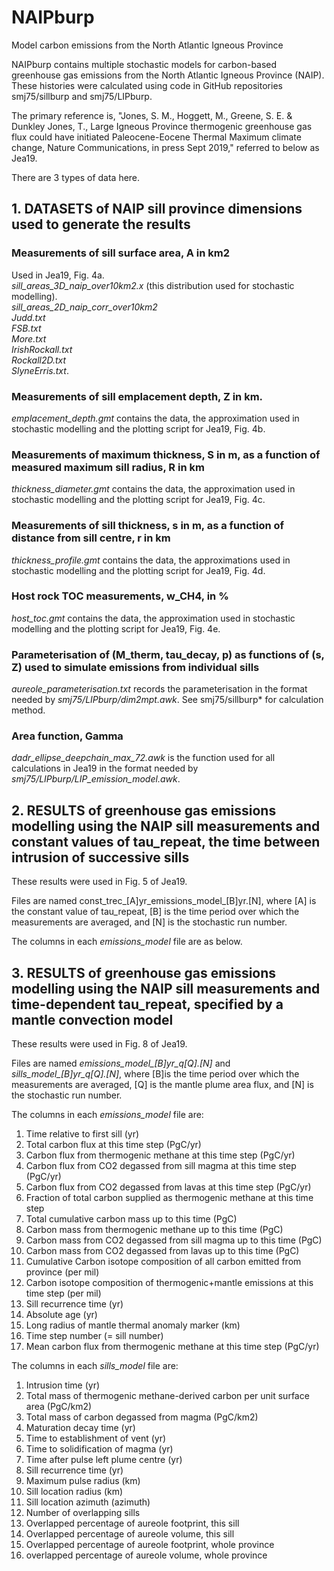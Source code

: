 # NAIPburp
Model carbon emissions from the North Atlantic Igneous Province

NAIPburp contains multiple stochastic models for carbon-based greenhouse gas emissions from the North Atlantic Igneous Province (NAIP).  These histories were calculated using code in GitHub repositories smj75/sillburp and smj75/LIPburp.  

The primary reference is, "Jones, S. M., Hoggett, M., Greene, S. E. & Dunkley Jones, T.,  Large Igneous Province thermogenic greenhouse gas flux could have initiated Paleocene-Eocene Thermal Maximum climate change, Nature Communications, in press Sept 2019," referred to below as Jea19.

There are 3 types of data here.

## 1. DATASETS of NAIP sill province dimensions used to generate the results 
  
### Measurements of sill surface area, A in km2 
Used in Jea19, Fig. 4a.\
*sill_areas_3D_naip_over10km2.x* (this distribution used for stochastic modelling).\
*sill_areas_2D_naip_corr_over10km2*\
*Judd.txt*\
*FSB.txt*\
*More.txt*\
*IrishRockall.txt*\
*Rockall2D.txt*\
*SlyneErris.txt*.


### Measurements of sill emplacement depth, Z in km.
*emplacement_depth.gmt* contains the data, the approximation used in stochastic modelling and the plotting script for Jea19, Fig. 4b.  
  
### Measurements of maximum thickness, S in m, as a function of measured maximum sill radius, R in km
*thickness_diameter.gmt* contains the data, the approximation used in stochastic modelling and the plotting script for Jea19, Fig. 4c.  
  
### Measurements of sill thickness, s in m, as a function of distance from sill centre, r in km
*thickness_profile.gmt* contains the data, the approximations used in stochastic modelling and the plotting script for Jea19, Fig. 4d.  

### Host rock TOC measurements, w_CH4, in %
*host_toc.gmt* contains the data, the approximation used in stochastic modelling and the plotting script for Jea19, Fig. 4e.  

### Parameterisation of (M_therm, tau_decay, p) as functions of (s, Z) used to simulate emissions from individual sills
*aureole_parameterisation.txt* records the parameterisation in the format needed by *smj75/LIPburp/dim2mpt.awk*.  See smj75/sillburp* for calculation method.

### Area function, Gamma
*dadr_ellipse_deepchain_max_72.awk* is the function used for all calculations in Jea19 in the format needed by *smj75/LIPburp/LIP_emission_model.awk*.


## 2. RESULTS of greenhouse gas emissions modelling using the NAIP sill measurements and constant values of tau_repeat, the time between intrusion of successive sills

These results were used in Fig. 5 of Jea19.

Files are named const_trec_[A]yr_emissions_model_[B]yr.[N], where [A] is the constant value of tau_repeat, [B] is the time period over which the measurements are averaged, and [N] is the stochastic run number.  

The columns in each *emissions_model* file are as below.



## 3. RESULTS of greenhouse gas emissions modelling using the NAIP sill measurements and time-dependent tau_repeat, specified by a mantle convection model  

These results were used in Fig. 8 of Jea19.

Files are named *emissions_model_[B]yr_q[Q].[N]* and *sills_model_[B]yr_q[Q].[N]*, where [B]is the time period over which the measurements are averaged, [Q] is the mantle plume area flux, and [N] is the stochastic run number.  

The columns in each *emissions_model* file are:
1.  Time relative to first sill (yr)
2.  Total carbon flux at this time step (PgC/yr)
3.  Carbon flux from thermogenic methane at this time step (PgC/yr)
4.  Carbon flux from CO2 degassed from sill magma at this time step (PgC/yr)
5.  Carbon flux from CO2 degassed from lavas at this time step (PgC/yr)
6.  Fraction of total carbon supplied as thermogenic methane at this time step
7.  Total cumulative carbon mass up to this time (PgC)
8.  Carbon mass from thermogenic methane up to this time (PgC)
9.  Carbon mass from CO2 degassed from sill magma up to this time (PgC)
10.  Carbon mass from CO2 degassed from lavas up to this time (PgC)
11.  Cumulative Carbon isotope composition of all carbon emitted from province (per mil)
12.  Carbon isotope composition of thermogenic+mantle emissions at this time step (per mil)
13.  Sill recurrence time (yr)
14.  Absolute age (yr)
15.  Long radius of mantle thermal anomaly marker (km)
16.  Time step number (= sill number)
17.  Mean carbon flux from thermogenic methane at this time step (PgC/yr)

The columns in each *sills_model* file are:
1. Intrusion time (yr)
2. Total mass of thermogenic methane-derived carbon per unit surface area (PgC/km2)
3. Total mass of carbon degassed from magma (PgC/km2)
4. Maturation decay time (yr)
5. Time to establishment of vent (yr)
6. Time to solidification of magma (yr)
7. Time after pulse left plume centre (yr)
8. Sill recurrence time (yr)
9. Maximum pulse radius (km)
10. Sill location radius (km)
11. Sill location azimuth (azimuth)
12. Number of overlapping sills
13. Overlapped percentage of aureole footprint, this sill
14. Overlapped percentage of aureole volume, this sill
15. Overlapped percentage of aureole footprint, whole province
16. overlapped percentage of aureole volume, whole province

